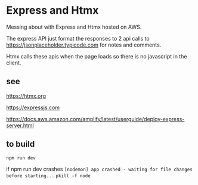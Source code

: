 # Express and Htmx

Messing about with Express and Htmx hosted on AWS. 

The express API just format the responses to 2 api calls to https://jsonplaceholder.typicode.com for notes and comments. 

Htmx calls these apis when the page loads so there is no javascript in the client.

## see

https://htmx.org

https://expressjs.com

https://docs.aws.amazon.com/amplify/latest/userguide/deploy-express-server.html

## to build 

`npm run dev`


if npm run dev crashes `[nodemon] app crashed - waiting for file changes before starting...` `pkill -f node`